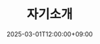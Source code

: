 ---
title: 자기소개
type: landing
draft: false
summary: "전북대학교 컴퓨터공학부 재학 중 | 웹서비스 개발 관심 | AI 기술로 서비스 런칭 목표"
date: 2025-03-01T12:00:00+09:00
lastmod: 2025-03-01T12:00:00+09:00
sections:
  - block: markdown
    content:
      title: 자기소개
      text: |
        안녕하세요, 전북대학교 컴퓨터공학부 재학 중인 **엄상훈**입니다.  
        사용자 문제를 해결하는 **웹서비스 개발**에 큰 관심이 있으며,  
        **AI 기술을 실용적으로 접목하여 실제로 배포·운영되는 서비스**를 런칭하는 것을 목표로 하고 있습니다.

        - 관심 분야: 웹 프론트엔드/백엔드, 추천·분류 등 AI 응용  
        - 목표: 학부 프로젝트와 개인 사이드프로젝트를 통해 **AI 기반 웹서비스**를 런칭

  - block: contact
    content:
      title: 찾아오시는 길
      address:
        street: "전북대학교 공과대학 7호관 626호"
        city: "전주시"
        region: "전라북도"
        postcode: "54896"
        country: "대한민국"
        country_code: "KR"
      coordinates:
        latitude: 35.84601324617979
        longitude: 127.13444961966684
      autolink: true
      contact_links: []
    design:
      columns: "1"
---